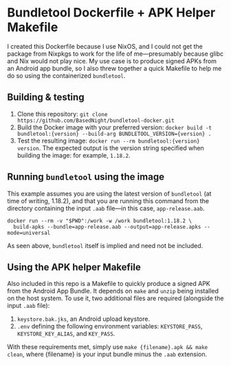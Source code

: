 Bundletool Dockerfile + APK Helper Makefile
=================================
I created this Dockerfile because I use NixOS, and I could not get the package from Nixpkgs to work for the life of me—presumably because glibc and Nix would not play nice. My use case is to produce signed APKs from an Android app bundle, so I also threw together a quick Makefile to help me do so using the containerized `bundletool`.

Building & testing
----------------
1. Clone this repository: `git clone https://github.com/BasedNight/bundletool-docker.git`
2. Build the Docker image with your preferred version: `docker build -t bundletool:{version} --build-arg BUNDLETOOL_VERSION={version} .`
3. Test the resulting image: `docker run --rm bundletool:{version} version`. The expected output is the version string specified when building the image: for example, `1.18.2`.

Running `bundletool` using the image
----------------
This example assumes you are using the latest version of `bundletool` (at time of writing, 1.18.2), and that you are running this command from the directory containing the input `.aab` file—in this case, `app-release.aab`.

```
docker run --rm -v "$PWD":/work -w /work bundletool:1.18.2 \
  build-apks --bundle=app-release.aab --output=app-release.apks --mode=universal
```

As seen above, `bundletool` itself is implied and need not be included.

Using the APK helper Makefile
----------------
Also included in this repo is a Makefile to quickly produce a signed APK from the Android App Bundle. It depends on `make` and `unzip` being installed on the host system. To use it, two additional files are required (alongside the input `.aab` file):

1. `keystore.bak.jks`, an Android upload keystore.
2. `.env` defining the following environment variables: `KEYSTORE_PASS`, `KEYSTORE_KEY_ALIAS`, and `KEY_PASS`.

With these requirements met, simply use `make {filename}.apk && make clean`, where {filename} is your input bundle minus the `.aab` extension.
